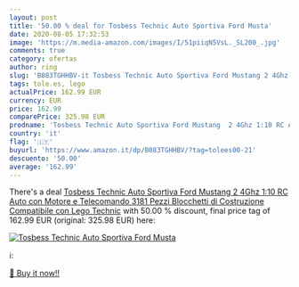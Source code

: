 ```yaml
---
layout: post
title: '50.00 % deal for Tosbess Technic Auto Sportiva Ford Musta'
date: 2020-08-05 17:32:53
image: 'https://m.media-amazon.com/images/I/51piiqN5VsL._SL200_.jpg'
comments: true
category: ofertas
author: ring
slug: 'B083TGHHBV-it Tosbess Technic Auto Sportiva Ford Mustang 2 4Ghz 1:10 RC...'
tags: tole.es, lego
actualPrice: 162.99 EUR
currency: EUR
price: 162.99
comparePrice: 325.98 EUR
prodname: 'Tosbess Technic Auto Sportiva Ford Mustang  2 4Ghz 1:10 RC Auto con Motore e Telecomando  3181 Pezzi Blocchetti di Costruzione Compatibile con Lego Technic'
country: 'it'
flag: '🇮🇹'
buyurl: 'https://www.amazon.it/dp/B083TGHHBV/?tag=tolees00-21'
descuento: '50.00'
average: '162.99'
---
```


There's a deal [Tosbess Technic Auto Sportiva Ford Mustang  2 4Ghz 1:10 RC Auto con Motore e Telecomando  3181 Pezzi Blocchetti di Costruzione Compatibile con Lego Technic](https://www.amazon.it/dp/B083TGHHBV/?tag=tolees00-21)  with  50.00 % discount, final price tag of  162.99 EUR (original: 325.98 EUR) here:

[![Tosbess Technic Auto Sportiva Ford Musta](https://m.media-amazon.com/images/I/51piiqN5VsL._SL200_.jpg)](https://www.amazon.it/dp/B083TGHHBV/?tag=tolees00-21)

ℹ️:


[🛒 Buy it now!!](https://www.amazon.it/dp/B083TGHHBV/?tag=tolees00-21)
